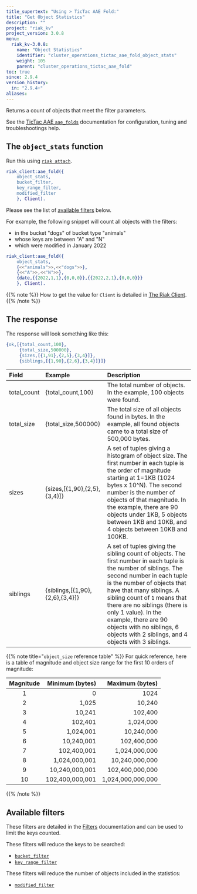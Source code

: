 ```yaml
---
title_supertext: "Using > TicTac AAE Fold:"
title: "Get Object Statistics"
description: ""
project: "riak_kv"
project_version: 3.0.8
menu:
  riak_kv-3.0.8:
    name: "Object Statistics"
    identifier: "cluster_operations_tictac_aae_fold_object_stats"
    weight: 105
    parent: "cluster_operations_tictac_aae_fold"
toc: true
since: 2.9.4
version_history:
  in: "2.9.4+"
aliases:
---
```

[code riak_kv_vnode]: https://github.com/basho/riak_kv/blob/develop-3.0/src/riak_kv_vnode.erl
[riak attach]: ../../../admin/riak-cli/#attach
[config reference]: ../../../configuring/reference/#tictac-active-anti-entropy
[config tictacaae]: ../../../configuring/active-anti-entropy/tictac-aae
[tictacaae folds-overview]: ../
[tictacaae system]: ../../tictac-active-anti-entropy
[tictacaae client]: ../../tictac-aae-fold#the-riak-client
[tictacaae find-keys]: ../../tictac-aae-fold/find-keys
[tictacaae find-tombs]: ../../tictac-aae-fold/find-tombs
[tictacaae list-buckets]: ../../tictac-aae-fold/list-buckets
[tictacaae object-stats]: ../../tictac-aae-fold/object-stats
[tictacaae reap-tombs]: ../../tictac-aae-fold/reap-tombs
[filters]: ../../tictac-aae-fold/filters
[filter-by bucket]: ../../tictac-aae-fold/filters#filter-by-bucket-name
[filter-by key-range]: ../../tictac-aae-fold/filters#filter-by-key-range
[filter-by segment]: ../../tictac-aae-fold/filters#filter-by-segment
[filter-by modified]: ../../tictac-aae-fold/filters#filter-by-date-modified
[filter-by sibling-count]: ../../tictac-aae-fold/find-keys/#the-sibling-count-filter
[filter-by object-size]: ../../tictac-aae-fold/find-keys/#the-object-size-filter

Returns a count of objects that meet the filter parameters.

See the [TicTac AAE `aae_folds`][tictacaae folds-overview] documentation for configuration, tuning and troubleshootings help.

## The `object_stats` function

Run this using [`riak attach`][riak attach].

```erlang
riak_client:aae_fold({
    object_stats, 
    bucket_filter, 
    key_range_filter, 
    modified_filter
    }, Client).
```

Please see the list of [available filters](#available-filters) below.

For example, the following snippet will count all objects with the filters:

- in the bucket "dogs" of bucket type "animals"
- whose keys are between "A" and "N"
- which were modified in January 2022

```erlang
riak_client:aae_fold({
    object_stats, 
    {<<"animals">>,<<"dogs">>}, 
    {<<"A">>,<<"N">>},
    {date,{{2022,1,1},{0,0,0}},{{2022,2,1},{0,0,0}}}
    }, Client).
```

{{% note %}}
How to get the value for `Client` is detailed in [The Riak Client](../../tictac-aae-fold#the-riak-client).
{{% /note %}}

## The response

The response will look something like this:

```erlang
{ok,[{total_count,100},
     {total_size,500000},
     {sizes,[{1,91},{2,5},{3,4}]},
     {siblings,[{1,90},{2,6},{3,4}]}]}
```

Field | Example | Description
:-------|:--------|:--------
total_count | {total_count,100}  | The total number of objects. In the example, 100 objects were found.
total_size | {total_size,500000}  | The total size of all objects found in bytes. In the example, all found objects came to a total size of 500,000 bytes.
sizes | {sizes,[{1,90},{2,5},{3,4}]} | A set of tuples giving a histogram of object size. The first number in each tuple is the order of magnitude starting at 1=1KB (1024 bytes x 10^N). The second number is the number of objects of that magnitude. In the example, there are 90 objects under 1KB, 5 objects between 1KB and 10KB, and 4 objects between 10KB and 100KB.
siblings | {siblings,[{1,90},{2,6},{3,4}]} | A set of tuples giving the sibling count of objects. The first number in each tuple is the number of siblings. The second number in each tuple is the number of objects that have that many siblings. A sibling count of `1` means that there are no siblings (there is only 1 value). In the example, there are 90 objects with no siblings, 6 objects with 2 siblings, and 4 objects with 3 siblings.

{{% note title="`object_size` reference table" %}}
For quick reference, here is a table of magnitude and object size range for the first 10 orders of magnitude:

Magnitude | Minimum (bytes) | Maximum (bytes)
:--------:|---------:|---------:
1|0|1024
2|1,025|10,240
3|10,241|102,400
4|102,401|1,024,000
5|1,024,001|10,240,000
6|10,240,001|102,400,000
7|102,400,001|1,024,000,000
8|1,024,000,001|10,240,000,000
9|10,240,000,001|102,400,000,000
10|102,400,000,001|1,024,000,000,000

{{% /note %}}

## Available filters

These filters are detailed in the [Filters][filters] documentation and can be used to limit the keys counted.

These filters will reduce the keys to be searched:

- [`bucket_filter`][filter-by bucket]
- [`key_range_filter`][filter-by key-range]

These filters will reduce the number of objects included in the statistics:

- [`modified_filter`][filter-by modified]
